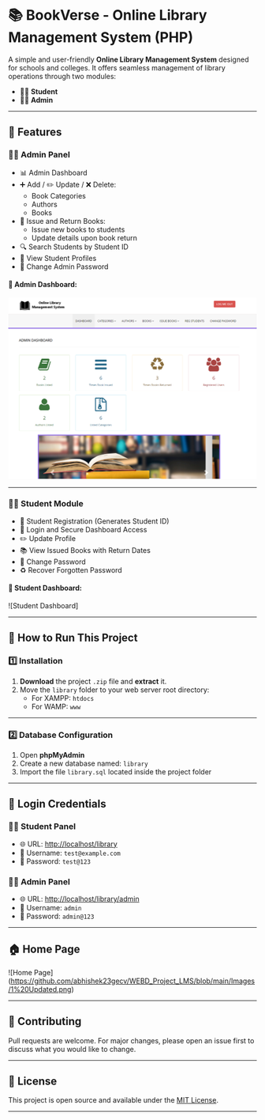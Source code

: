 # 📚 BookVerse - Online Library Management System (PHP)

A simple and user-friendly **Online Library Management System** designed for schools and colleges. It offers seamless management of library operations through two modules:

- 👨‍🎓 **Student**
- 👨‍💼 **Admin**

---

## 🔧 Features

### 👨‍💼 Admin Panel

- 📊 Admin Dashboard
- ➕ Add / ✏️ Update / ❌ Delete:
  - Book Categories
  - Authors
  - Books
- 📖 Issue and Return Books:
  - Issue new books to students
  - Update details upon book return
- 🔍 Search Students by Student ID
- 👤 View Student Profiles
- 🔐 Change Admin Password

#### 📸 Admin Dashboard:
![Admin Dashboard](https://github.com/abhishek23gecv/WEBD_Project_LMS/blob/main/Images/3%20Updated.png)

---

### 👨‍🎓 Student Module

- 📝 Student Registration (Generates Student ID)
- 🔐 Login and Secure Dashboard Access
- ✏️ Update Profile
- 📚 View Issued Books with Return Dates
- 🔐 Change Password
- ♻️ Recover Forgotten Password

#### 📸 Student Dashboard:
![Student Dashboard]

---

## 🚀 How to Run This Project

### 1️⃣ Installation

1. **Download** the project `.zip` file and **extract** it.
2. Move the `library` folder to your web server root directory:
   - For XAMPP: `htdocs`
   - For WAMP: `www`

---

### 2️⃣ Database Configuration

1. Open **phpMyAdmin**
2. Create a new database named: `library`
3. Import the file `library.sql` located inside the project folder

---

## 🔑 Login Credentials

### 👨‍🎓 Student Panel

- 🌐 URL: [http://localhost/library](http://localhost/library)
- 📧 Username: `test@example.com`
- 🔑 Password: `test@123`

### 👨‍💼 Admin Panel

- 🌐 URL: [http://localhost/library/admin](http://localhost/library/admin)
- 👤 Username: `admin`
- 🔑 Password: `admin@123`

---

## 🏠 Home Page

![Home Page] (https://github.com/abhishek23gecv/WEBD_Project_LMS/blob/main/Images/1%20Updated.png)

---

## 🤝 Contributing

Pull requests are welcome. For major changes, please open an issue first to discuss what you would like to change.

---

## 📃 License

This project is open source and available under the [MIT License](LICENSE).

---


